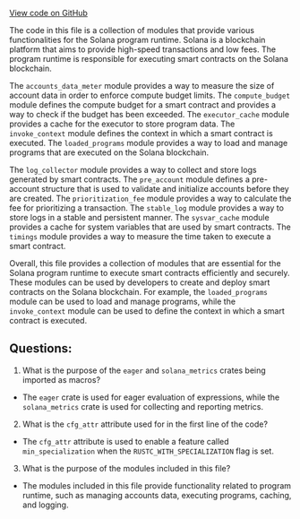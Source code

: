 [View code on GitHub](https://github.com/solana-labs/solana/blob/master/program-runtime/src/lib.rs)

The code in this file is a collection of modules that provide various functionalities for the Solana program runtime. Solana is a blockchain platform that aims to provide high-speed transactions and low fees. The program runtime is responsible for executing smart contracts on the Solana blockchain.

The `accounts_data_meter` module provides a way to measure the size of account data in order to enforce compute budget limits. The `compute_budget` module defines the compute budget for a smart contract and provides a way to check if the budget has been exceeded. The `executor_cache` module provides a cache for the executor to store program data. The `invoke_context` module defines the context in which a smart contract is executed. The `loaded_programs` module provides a way to load and manage programs that are executed on the Solana blockchain.

The `log_collector` module provides a way to collect and store logs generated by smart contracts. The `pre_account` module defines a pre-account structure that is used to validate and initialize accounts before they are created. The `prioritization_fee` module provides a way to calculate the fee for prioritizing a transaction. The `stable_log` module provides a way to store logs in a stable and persistent manner. The `sysvar_cache` module provides a cache for system variables that are used by smart contracts. The `timings` module provides a way to measure the time taken to execute a smart contract.

Overall, this file provides a collection of modules that are essential for the Solana program runtime to execute smart contracts efficiently and securely. These modules can be used by developers to create and deploy smart contracts on the Solana blockchain. For example, the `loaded_programs` module can be used to load and manage programs, while the `invoke_context` module can be used to define the context in which a smart contract is executed.
## Questions: 
 1. What is the purpose of the `eager` and `solana_metrics` crates being imported as macros?
- The `eager` crate is used for eager evaluation of expressions, while the `solana_metrics` crate is used for collecting and reporting metrics.

2. What is the `cfg_attr` attribute used for in the first line of the code?
- The `cfg_attr` attribute is used to enable a feature called `min_specialization` when the `RUSTC_WITH_SPECIALIZATION` flag is set.

3. What is the purpose of the modules included in this file?
- The modules included in this file provide functionality related to program runtime, such as managing accounts data, executing programs, caching, and logging.
